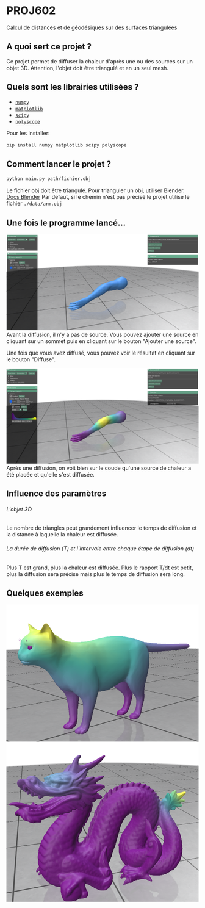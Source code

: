 # PROJ602
Calcul de distances et de géodésiques sur des surfaces triangulées

## A quoi sert ce projet ?
Ce projet permet de diffuser la chaleur d'après une ou des sources sur un objet 3D. Attention, l'objet doit être triangulé et en un seul mesh.

## Quels sont les librairies utilisées ?
- [`numpy`](https://numpy.org/)
- [`matplotlib`](https://matplotlib.org/)
- [`scipy`](https://www.scipy.org/)
- [`polyscope`](https://polyscope.run/)

Pour les installer:

```sh
pip install numpy matplotlib scipy polyscope
```

## Comment lancer le projet ?
```sh 
python main.py path/fichier.obj
```
Le fichier obj doit être triangulé. Pour trianguler un obj, utiliser Blender. [Docs Blender](https://docs.blender.org/manual/fr/dev/modeling/modifiers/generate/triangulate.html)
Par defaut, si le chemin n'est pas précisé le projet utilise le fichier `./data/arm.obj`

## Une fois le programme lancé...

![Image](./images/clean.png)
Avant la diffusion, il n'y a pas de source. Vous pouvez ajouter une source en cliquant sur un sommet puis en cliquant sur le bouton "Ajouter une source".

Une fois que vous avez diffusé, vous pouvez voir le résultat en cliquant sur le bouton "Diffuse".


![Image](./images/diffused.png)
Après une diffusion, on voit bien sur le coude qu'une source de chaleur a été placée et qu'elle s'est diffusée.


## Influence des paramètres

###### L'objet 3D
Le nombre de triangles peut grandement influencer le temps de diffusion et la distance à laquelle la chaleur est diffusée.

###### La durée de diffusion (T) et l'intervale entre chaque étape de diffusion (dt)

Plus T est grand, plus la chaleur est diffusée. Plus le rapport T/dt est petit, plus la diffusion sera précise mais plus le temps de diffusion sera long.

## Quelques exemples

![Image](./images/example_1.png)
![Image](./images/example_2.png)

